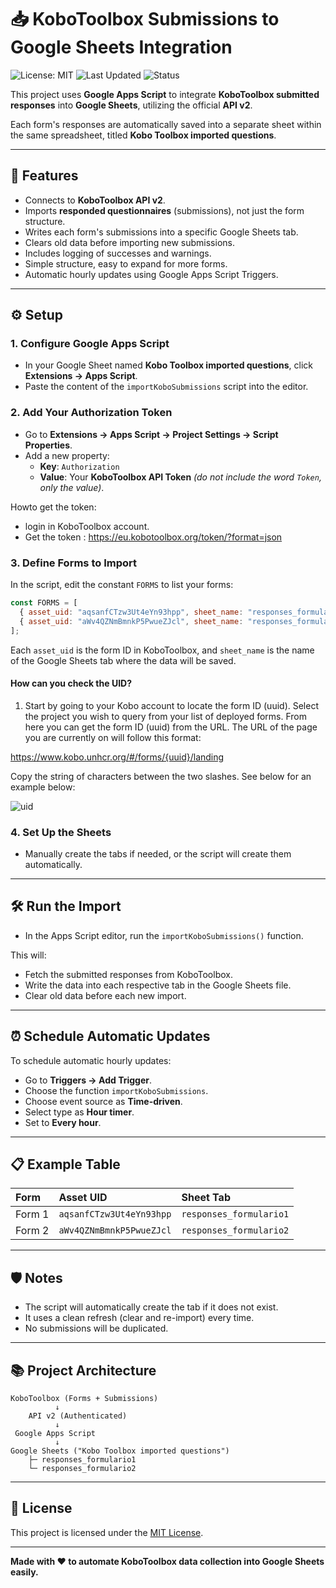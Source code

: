 # 📥 KoboToolbox Submissions to Google Sheets Integration

![License: MIT](https://img.shields.io/badge/License-MIT-yellow.svg)
![Last Updated](https://img.shields.io/badge/last%20updated-April%202025-blue)
![Status](https://img.shields.io/badge/status-active-brightgreen)

This project uses **Google Apps Script** to integrate **KoboToolbox submitted responses** into **Google Sheets**, utilizing the official **API v2**.

Each form's responses are automatically saved into a separate sheet within the same spreadsheet, titled **Kobo Toolbox imported questions**.

---

## 🚀 Features
- Connects to **KoboToolbox API v2**.
- Imports **responded questionnaires** (submissions), not just the form structure.
- Writes each form's submissions into a specific Google Sheets tab.
- Clears old data before importing new submissions.
- Includes logging of successes and warnings.
- Simple structure, easy to expand for more forms.
- Automatic hourly updates using Google Apps Script Triggers.

---

## ⚙️ Setup

### 1. Configure Google Apps Script

- In your Google Sheet named **Kobo Toolbox imported questions**, click **Extensions → Apps Script**.
- Paste the content of the `importKoboSubmissions` script into the editor.

### 2. Add Your Authorization Token

- Go to **Extensions → Apps Script → Project Settings → Script Properties**.
- Add a new property:
  - **Key**: `Authorization`
  - **Value**: Your **KoboToolbox API Token** *(do not include the word `Token`, only the value)*.

 
 Howto get the token: 
 - login in KoboToolbox account.
 - Get the token : https://eu.kobotoolbox.org/token/?format=json

### 3. Define Forms to Import

In the script, edit the constant `FORMS` to list your forms:

```javascript
const FORMS = [
  { asset_uid: "aqsanfCTzw3Ut4eYn93hpp", sheet_name: "responses_formulario1" },
  { asset_uid: "aWv4QZNmBmnkP5PwueZJcl", sheet_name: "responses_formulario2" }
];
```

Each `asset_uid` is the form ID in KoboToolbox, and `sheet_name` is the name of the Google Sheets tab where the data will be saved.

#### How can you check the UID?

1. Start by going to your Kobo account to locate the form ID (uuid). Select the project you wish to query from your list of deployed forms. From here you can get the form ID (uuid) from the URL. The URL of the page you are currently on will follow this format:

https://www.kobo.unhcr.org/#/forms/{uuid}/landing

Copy the string of characters between the two slashes. See below for an example below:

![uid](https://github.com/user-attachments/assets/7dc79372-6ac8-47ef-94a4-bc7fc6055ac6)

### 4. Set Up the Sheets

- Manually create the tabs if needed, or the script will create them automatically.

---

## 🛠️ Run the Import

- In the Apps Script editor, run the `importKoboSubmissions()` function.

This will:
- Fetch the submitted responses from KoboToolbox.
- Write the data into each respective tab in the Google Sheets file.
- Clear old data before each new import.

---

## ⏰ Schedule Automatic Updates

To schedule automatic hourly updates:
- Go to **Triggers → Add Trigger**.
- Choose the function `importKoboSubmissions`.
- Choose event source as **Time-driven**.
- Select type as **Hour timer**.
- Set to **Every hour**.

---

## 📋 Example Table

| Form | Asset UID | Sheet Tab |
|:----|:---------|:---------|
| Form 1 | `aqsanfCTzw3Ut4eYn93hpp` | `responses_formulario1` |
| Form 2 | `aWv4QZNmBmnkP5PwueZJcl` | `responses_formulario2` |

---

## 🛡️ Notes
- The script will automatically create the tab if it does not exist.
- It uses a clean refresh (clear and re-import) every time.
- No submissions will be duplicated.

---

## 📚 Project Architecture

```plaintext
KoboToolbox (Forms + Submissions)
          ↓
    API v2 (Authenticated)
          ↓
 Google Apps Script
          ↓
Google Sheets ("Kobo Toolbox imported questions")
    ├─ responses_formulario1
    └─ responses_formulario2
```

---

## 📄 License

This project is licensed under the [MIT License](LICENSE).

---

**Made with ❤️ to automate KoboToolbox data collection into Google Sheets easily.**


